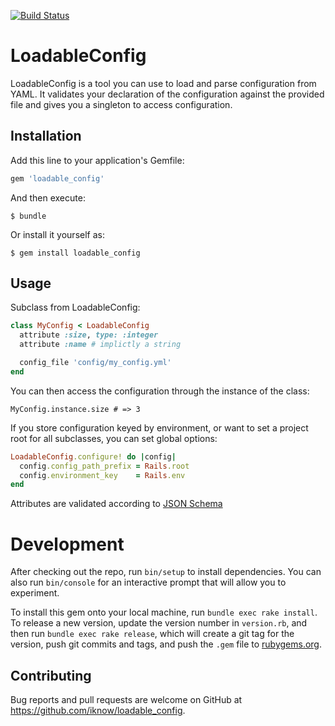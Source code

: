 [![Build Status](https://travis-ci.org/iknow/loadable_config.svg?branch=master)](https://travis-ci.org/iknow/loadable_config)

# LoadableConfig
LoadableConfig is a tool you can use to load and parse configuration
from YAML. It validates your declaration of the configuration against
the provided file and gives you a singleton to access configuration.

## Installation

Add this line to your application's Gemfile:

```ruby
gem 'loadable_config'
```

And then execute:

    $ bundle

Or install it yourself as:

    $ gem install loadable_config

## Usage

Subclass from LoadableConfig:

```ruby
class MyConfig < LoadableConfig
  attribute :size, type: :integer
  attribute :name # implictly a string

  config_file 'config/my_config.yml'
end
```

You can then access the configuration through the instance of the class:

`MyConfig.instance.size # => 3`

If you store configuration keyed by environment, or want to set a
project root for all subclasses, you can set global options:

```ruby
LoadableConfig.configure! do |config|
  config.config_path_prefix = Rails.root
  config.environment_key    = Rails.env
end
```

Attributes are validated according to [JSON Schema](http://json-schema.org)

# Development

After checking out the repo, run `bin/setup` to install dependencies. You can also run `bin/console` for an interactive prompt that will allow you to experiment.

To install this gem onto your local machine, run `bundle exec rake install`. To release a new version, update the version number in `version.rb`, and then run `bundle exec rake release`, which will create a git tag for the version, push git commits and tags, and push the `.gem` file to [rubygems.org](https://rubygems.org).

## Contributing

Bug reports and pull requests are welcome on GitHub at https://github.com/iknow/loadable_config.

